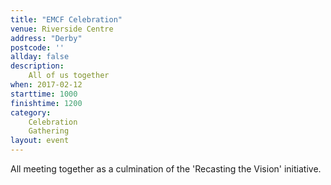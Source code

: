 ```yaml
---
title: "EMCF Celebration"
venue: Riverside Centre
address: "Derby"
postcode: ''
allday: false
description: 
    All of us together
when: 2017-02-12
starttime: 1000
finishtime: 1200
category:
    Celebration
    Gathering
layout: event
---
```

All meeting together as a culmination of the 'Recasting the Vision' initiative.